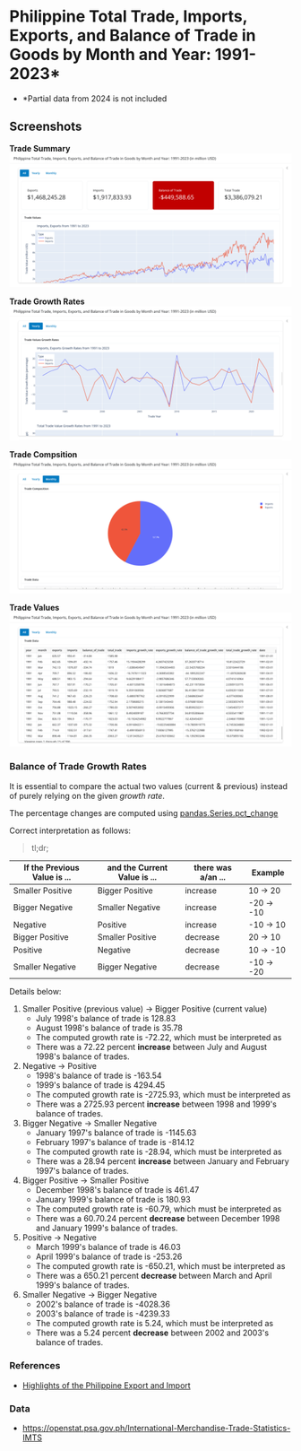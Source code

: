 # Philippine Total Trade, Imports, Exports, and Balance of Trade in Goods by Month and Year: 1991-2023*

* *Partial data from 2024 is not included


## Screenshots

**Trade Summary**
![Trade Summary](./screenshots/all_summary.png)

**Trade Growth Rates**
![Trade Growth Rates](./screenshots/yearly_growth_rates.png)

**Trade Compsition**
![Trade Compsition](./screenshots/monthly_trade_composition.png)

**Trade Values**
![Trade Values](./screenshots/all_trade_values.png)

### Balance of Trade Growth Rates

It is essential to compare the actual two values (current & previous) instead of purely relying on the given *growth rate*.

The percentage changes are computed using [pandas.Series.pct_change](https://pandas.pydata.org/docs/reference/api/pandas.Series.pct_change.html)

Correct interpretation as follows:

> tl;dr;

| If the Previous Value is ... | and the Current Value is ... | there was a/an ... | Example    |
| ---------------------------- | ---------------------------- | ------------------ | ---------- |
| Smaller Positive             | Bigger Positive              | increase           | 10 -> 20   |
| Bigger Negative              | Smaller Negative             | increase           | -20 -> -10 |
| Negative                     | Positive                     | increase           | -10 -> 10  |
| Bigger Positive              | Smaller Positive             | decrease           | 20 -> 10   |
| Positive                     | Negative                     | decrease           | 10 -> -10  |
| Smaller Negative             | Bigger Negative              | decrease           | -10 -> -20 |

Details below:

1. Smaller Positive (previous value) -> Bigger Positive (current value)
   - July 1998's balance of trade is 128.83
   - August 1998's balance of trade is 35.78
   - The computed growth rate is -72.22, which must be interpreted as
   - There was a 72.22 percent **increase** between July and August 1998's balance of trades.
2. Negative -> Positive
   - 1998's balance of trade is -163.54
   - 1999's balance of trade is 4294.45
   - The computed growth rate is -2725.93, which must be interpreted as
   - There was a 2725.93 percent **increase** between 1998 and 1999's balance of trades.
3. Bigger Negative -> Smaller Negative
   - January 1997's balance of trade is -1145.63
   - February 1997's balance of trade is -814.12
   - The computed growth rate is -28.94, which must be interpreted as
   - There was a 28.94 percent **increase** between January and February 1997's balance of trades.
4. Bigger Positive -> Smaller Positive
   - December 1998's balance of trade is 461.47
   - January 1999's balance of trade is 180.93
   - The computed growth rate is -60.79, which must be interpreted as
   - There was a 60.70.24 percent **decrease** between December 1998 and January 1999's balance of trades.
5. Positive -> Negative
   - March 1999's balance of trade is 46.03
   - April 1999's balance of trade is -253.26
   - The computed growth rate is -650.21, which must be interpreted as
   - There was a 650.21 percent **decrease** between March and April 1999's balance of trades.
6. Smaller Negative -> Bigger Negative
   - 2002's balance of trade is -4028.36
   - 2003's balance of trade is -4239.33
   - The computed growth rate is 5.24, which must be interpreted as
   - There was a 5.24 percent **decrease** between 2002 and 2003's balance of trades.

### References

* [Highlights of the Philippine Export and Import](https://psa.gov.ph/statistics/export-import/monthly)

### Data

* https://openstat.psa.gov.ph/International-Merchandise-Trade-Statistics-IMTS